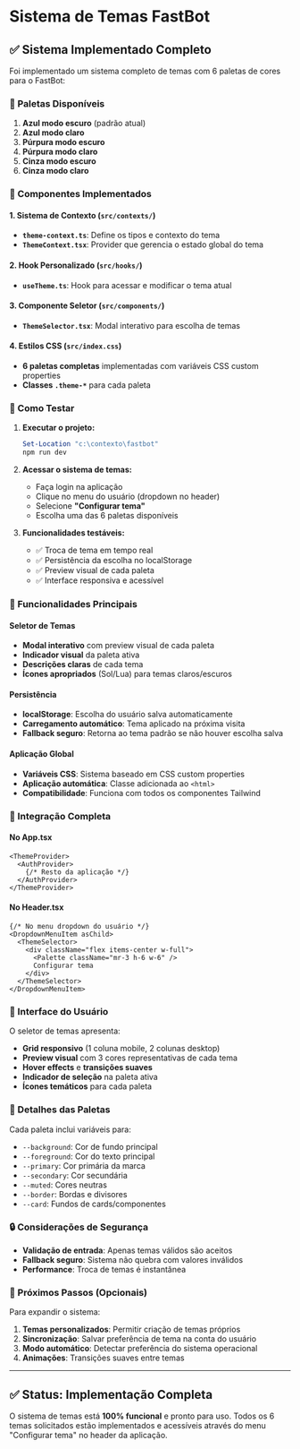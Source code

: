 # Sistema de Temas FastBot

## ✅ Sistema Implementado Completo

Foi implementado um sistema completo de temas com 6 paletas de cores para o FastBot:

### 🎨 Paletas Disponíveis

1. **Azul modo escuro** (padrão atual)
2. **Azul modo claro**
3. **Púrpura modo escuro**
4. **Púrpura modo claro**
5. **Cinza modo escuro**
6. **Cinza modo claro**

### 🔧 Componentes Implementados

#### 1. Sistema de Contexto (`src/contexts/`)

- **`theme-context.ts`**: Define os tipos e contexto do tema
- **`ThemeContext.tsx`**: Provider que gerencia o estado global do tema

#### 2. Hook Personalizado (`src/hooks/`)

- **`useTheme.ts`**: Hook para acessar e modificar o tema atual

#### 3. Componente Seletor (`src/components/`)

- **`ThemeSelector.tsx`**: Modal interativo para escolha de temas

#### 4. Estilos CSS (`src/index.css`)

- **6 paletas completas** implementadas com variáveis CSS custom properties
- **Classes `.theme-*`** para cada paleta

### 🚀 Como Testar

1. **Executar o projeto:**

   ```powershell
   Set-Location "c:\contexto\fastbot"
   npm run dev
   ```

2. **Acessar o sistema de temas:**
   - Faça login na aplicação
   - Clique no menu do usuário (dropdown no header)
   - Selecione **"Configurar tema"**
   - Escolha uma das 6 paletas disponíveis

3. **Funcionalidades testáveis:**
   - ✅ Troca de tema em tempo real
   - ✅ Persistência da escolha no localStorage
   - ✅ Preview visual de cada paleta
   - ✅ Interface responsiva e acessível

### 🎯 Funcionalidades Principais

#### Seletor de Temas

- **Modal interativo** com preview visual de cada paleta
- **Indicador visual** da paleta ativa
- **Descrições claras** de cada tema
- **Ícones apropriados** (Sol/Lua) para temas claros/escuros

#### Persistência

- **localStorage**: Escolha do usuário salva automaticamente
- **Carregamento automático**: Tema aplicado na próxima visita
- **Fallback seguro**: Retorna ao tema padrão se não houver escolha salva

#### Aplicação Global

- **Variáveis CSS**: Sistema baseado em CSS custom properties
- **Aplicação automática**: Classe adicionada ao `<html>`
- **Compatibilidade**: Funciona com todos os componentes Tailwind

### 🔄 Integração Completa

#### No App.tsx

```tsx
<ThemeProvider>
  <AuthProvider>
    {/* Resto da aplicação */}
  </AuthProvider>
</ThemeProvider>
```

#### No Header.tsx

```tsx
{/* No menu dropdown do usuário */}
<DropdownMenuItem asChild>
  <ThemeSelector>
    <div className="flex items-center w-full">
      <Palette className="mr-3 h-6 w-6" />
      Configurar tema
    </div>
  </ThemeSelector>
</DropdownMenuItem>
```

### 📱 Interface do Usuário

O seletor de temas apresenta:

- **Grid responsivo** (1 coluna mobile, 2 colunas desktop)
- **Preview visual** com 3 cores representativas de cada tema
- **Hover effects** e **transições suaves**
- **Indicador de seleção** na paleta ativa
- **Ícones temáticos** para cada paleta

### 🎨 Detalhes das Paletas

Cada paleta inclui variáveis para:

- `--background`: Cor de fundo principal
- `--foreground`: Cor do texto principal
- `--primary`: Cor primária da marca
- `--secondary`: Cor secundária
- `--muted`: Cores neutras
- `--border`: Bordas e divisores
- `--card`: Fundos de cards/componentes

### 🔒 Considerações de Segurança

- **Validação de entrada**: Apenas temas válidos são aceitos
- **Fallback seguro**: Sistema não quebra com valores inválidos
- **Performance**: Troca de temas é instantânea

### 🎯 Próximos Passos (Opcionais)

Para expandir o sistema:

1. **Temas personalizados**: Permitir criação de temas próprios
2. **Sincronização**: Salvar preferência de tema na conta do usuário
3. **Modo automático**: Detectar preferência do sistema operacional
4. **Animações**: Transições suaves entre temas

---

## ✅ Status: Implementação Completa

O sistema de temas está **100% funcional** e pronto para uso. Todos os 6 temas solicitados estão implementados e acessíveis através do menu "Configurar tema" no header da aplicação.

